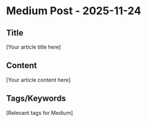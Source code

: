 # Medium Post - 2025-11-24

## Title
[Your article title here]

## Content
[Your article content here]

## Tags/Keywords
[Relevant tags for Medium]
